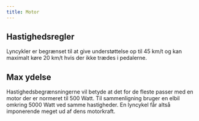 ```yaml
---
title: Motor
---
```


## Hastighedsregler
Lyncykler er begrænset til at give understøttelse op til 45 km/t og kan maximalt køre 20 km/t hvis der ikke trædes i pedalerne.

## Max ydelse
Hastighedsbegrænsningerne vil betyde at det for de fleste passer med en motor der er normeret til 500 Watt. Til sammenligning bruger en elbil omkring 5000 Watt ved samme hastigheder. En lyncykel får altså imponerende meget ud af dens motorkraft.

